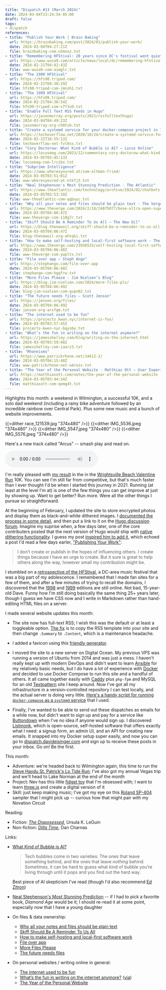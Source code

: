 ```yaml
---
title: "Dispatch #13 (March 2024)"
date: 2024-03-04T23:24:54-05:00
draft: false
tags:
- dispatch
references:
- title: "Publish Your Work | Brain Baking"
  url: https://brainbaking.com/post/2024/01/publish-your-work/
  date: 2024-03-04T04:27:21Z
  file: brainbaking-com-u5mnoz.txt
- title: "Remembering HFStival: 20 years since DC's festival went quiet | wusa9.com"
  url: https://www.wusa9.com/article/news/local/dc/remembering-hfstival-dcs-biggest-music-festival/65-60a8d4f0-68a7-4ac0-b79a-80d596e6ec67
  date: 2024-02-21T04:42:43Z
  file: www-wusa9-com-aimglr.txt
- title: "The 1998 HFStival"
  url: https://hfs98.tripod.com/
  date: 2024-02-21T04:38:29Z
  file: hfs98-tripod-com-jmnzh1.txt
- title: "The 1999 HFStival"
  url: https://hfs99.tripod.com/
  date: 2024-02-21T04:38:54Z
  file: hfs99-tripod-com-v7f3u9.txt
- title: "Enable Full Text RSS Feeds in Hugo"
  url: https://jasonmurray.org/posts/2021/rssfulltexthugo/
  date: 2024-03-04T04:49:23Z
  file: jasonmurray-org-ch0tvb.txt
- title: "Create a systemd service for your docker-compose project in 10 seconds - TechOverflow"
  url: https://techoverflow.net/2020/10/24/create-a-systemd-service-for-your-docker-compose-project-in-10-seconds/
  date: 2024-02-21T16:55:13Z
  file: techoverflow-net-fvl0ss.txt
- title: "Cory Doctorow: What Kind of Bubble is AI? – Locus Online"
  url: https://locusmag.com/2023/12/commentary-cory-doctorow-what-kind-of-bubble-is-ai/
  date: 2024-03-05T03:45:13Z
  file: locusmag-com-lrcibx.txt
- title: "Subprime Intelligence"
  url: https://www.wheresyoured.at/sam-altman-fried/
  date: 2024-03-05T03:51:01Z
  file: www-wheresyoured-at-ntkfj5.txt
- title: "Neal Stephenson's Most Stunning Prediction - The Atlantic"
  url: https://www.theatlantic.com/technology/archive/2024/02/chatbots-ai-neal-stephenson-diamond-age/677364/
  date: 2024-03-05T03:53:39Z
  file: www-theatlantic-com-qqbuyc.txt
- title: "Why all your notes and files should be plain text - The Verge"
  url: https://www.theverge.com/2024/2/18/24075077/bose-ultra-open-superlist-bulletin-text-files-note-apps-installer
  date: 2024-03-05T04:06:47Z
  file: www-theverge-com-118g7r.txt
- title: "Skiff Should Be A Reminder To Us All – The New Oil"
  url: https://blog.thenewoil.org/skiff-should-be-a-reminder-to-us-all
  date: 2024-03-05T04:06:47Z
  file: blog-thenewoil-org-ahtqki.txt
- title: "How to make self-hosting and local-first software work - The Verge"
  url: https://www.theverge.com/23938533/self-hosting-local-first-software-vergecast
  date: 2024-03-05T04:06:48Z
  file: www-theverge-com-ywplts.txt
- title: "File over app – Steph Ango"
  url: https://stephango.com/file-over-app
  date: 2024-03-05T04:06:48Z
  file: stephango-com-hgqfrw.txt
- title: "More Files Please - Jim Nielsen’s Blog"
  url: https://blog.jim-nielsen.com/2024/more-files-plz/
  date: 2024-03-05T04:06:49Z
  file: blog-jim-nielsen-com-qvpn02.txt
- title: "The future needs files – Scott Jenson"
  url: https://jenson.org/files/
  date: 2024-03-05T04:06:49Z
  file: jenson-org-arxfgm.txt
- title: "The internet used to be fun"
  url: https://projects.kwon.nyc/internet-is-fun/
  date: 2024-03-05T03:57:45Z
  file: projects-kwon-nyc-bqys6y.txt
- title: "What’s the fun in writing on the internet anymore?"
  url: https://jamesshelley.com/blog/writing-on-the-internet.html
  date: 2024-03-05T03:59:48Z
  file: jamesshelley-com-iaarz3.txt
- title: "Rhoneisms"
  url: https://www.patrickrhone.net/14412-2/
  date: 2024-03-05T04:15:48Z
  file: www-patrickrhone-net-u4rozv.txt
- title: "The Year of the Personal Website · Matthias Ott – User Experience Designer"
  url: https://matthiasott.com/notes/the-year-of-the-personal-website
  date: 2024-03-05T03:44:34Z
  file: matthiasott-com-qomg4t.txt
---
```


Highlights this month: a weekend in Wilmington, a successful 10K, and a solo dad weekend (including a rainy bike adventure followed by an incredible rainbow over Central Park). Plus some new music and a bunch of website improvements.

<!--more-->

{{<dither race_121539.jpg "374x480" />}}
{{<dither IMG_5536.jpeg "374x480" />}}
{{<dither IMG_5547.jpeg "374x480" />}}
{{<dither IMG_5576.jpeg "374x480" />}}

Here's a new track called "Arcus" -- smash play and read on.

<audio controls src="/journal/dispatch-13-march-2024/Arcus.mp3"></audio>

I'm really pleased with [my result][1] in the in the [Wrightsville Beach Valentine Run][2] 10K. You can see I'm still far from competitive, but that's much faster than I ever thought I'd be when I started this journey in 2021. Running (at least at the level I'm at) is one of the few things you can get improve at just by showing up. Want to get better? Run more. Were all the other things I pursue so straightforward.

[1]: /journal/dispatch-13-march-2024/wbvr-result.pdf
[2]: https://runsignup.com/Race/NC/WrightsvilleBeach/WrightsvilleBeachValentineRun

At the beginning of February, I updated the site to store encrypted photos and display them as black-and-white dithered images. I [documented the process in some detail][3], and then put a link to it on the [Hugo discussion forum][4]. Imagine my suprise when, a few days later, one of the core contributers posted that the next version of Hugo would ship with [native dithering functionality][5]. I guess my post [inspired him to add it][6], which echoed a post I'd read a few days earler, ["Publishing Your Work"][7]:

> I don’t create or publish in the hopes of influencing others. I create things because I have an urge to create. But it sure is great to help others along the way, however small my contribution might be.

[3]: /journal/encrypt-and-dither-photos-in-hugo/
[4]: https://discourse.gohugo.io/t/encrypt-and-dither-photos-in-hugo/48157
[5]: https://gohugo.io/functions/images/dither/
[6]: https://github.com/gohugoio/hugo/pull/12016#issuecomment-1936664139
[7]: https://brainbaking.com/post/2024/01/publish-your-work/

I stumbled on a [retrospective of the HFStival][8], a DC-area music festival that was a big part of my adolescence. I remembered that I made fan sites for a few of them, and after a few minutes of trying to recall the domains, I discovered that the [1998][9] and [1999][10] editions are still online. Not bad, 15-year-old Dave. Funny how I'm still doing basically the same thing 25+ years later, though I guess we have CSS now and I write in Markdown rather than hand-editing HTML files on a server.

[8]: https://www.wusa9.com/article/news/local/dc/remembering-hfstival-dcs-biggest-music-festival/65-60a8d4f0-68a7-4ac0-b79a-80d596e6ec67
[9]: https://hfs98.tripod.com/
[10]: https://hfs99.tripod.com/

I made several website updates this month:

* The site now has full-text RSS; I wish this was the default or at least a toggleable option. [The fix][11] is to copy the RSS template into your site and then change `.Summary` to `.Content`, which is a maintenance headache.

* I added a favicon using this [friendly generator][12].

* I moved the site to a new server on Digital Ocean. My previous VPS was running a version of Ubuntu from 2014 and was just a mess. I haven't really kept up with modern DevOps and didn't want to learn [Ansible][13] for my relatively basic needs, but I do have a lot of experience with [Docker][14] and decided to use Docker Compose to run this site and a handful of others. It all came together easily with [Caddy][15] plus `php-fpm` and MySQL for an old [Textpattern][16] site I keep around. Now I've got all my infrastructure in a version-controlled repository I can test locally, and the actual server is doing very little. [Here's a handy script for running `docker-compose` as a `systemd` service][17] that I used.

* Finally, I've wanted to be able to send out these dispatches as emails for a while now, but didn't want to sign up and pay for a service like [Buttondown][18] when I've no idea if anyone would sign up. I discovered [Listmonk][19], which is open-source, self-hosted software that offers exactly what I need: a signup form, an admin UI, and an API for creating new emails. It snapped into my Docker setup super easily, and now you can go to [dispatch.davideisinger.com][20] and sign up to receive these posts in your inbox. Go on! Be the first.

[11]: https://jasonmurray.org/posts/2021/rssfulltexthugo/
[12]: https://favicon.io/favicon-generator/
[13]: https://www.ansible.com/
[14]: https://www.docker.com/
[15]: https://caddyserver.com/
[16]: https://textpattern.com/
[17]: https://techoverflow.net/2020/10/24/create-a-systemd-service-for-your-docker-compose-project-in-10-seconds/
[18]: https://buttondown.email/
[19]: https://listmonk.app/
[20]: https://dispatch.davideisinger.com/subscription/form

This month:

* Adventure: we're headed back to Wilmington again, this time to run the [Steve Haydu St. Patrick's Lo Tide Run][21]; I've also got my annual Vegas trip and we'll head to Lake Norman at the end of the month
* Project: Nev has this little [fidget toy][22] that I'm obsessed with; I want to learn [three.js][23] and create a digital version of it
* Skill: just keep making music; I've got my eye on this [Roland SP-404][24] sampler that I might pick up -- curious how that might pair with my Novation Circuit

[21]: https://runsignup.com/Race/NC/CarolinaBeach/LoTideRun
[22]: https://www.amazon.com/Fidget-Rainbow-Stocking-Stuffers-Fillers/dp/B092M5DS4X/ref=asc_df_B092M5DS4X&mcid=ba508808da2c3bf09cb27e0b262f1682?tag=bngsmtphsnus-20&linkCode=df0&hvadid=79920869053533&hvnetw=s&hvqmt=e&hvbmt=be&hvdev=c&hvlocint=&hvlocphy=&hvtargid=pla-4583520396659984&th=1
[23]: https://threejs.org/
[24]: https://www.roland.com/global/products/sp-404mk2/

Reading:

* Fiction: [_The Disposessed_][25], Ursula K. LeGuin
* Non-fiction: [_Dilla Time_][26], Dan Charnas

[25]: https://bookshop.org/p/books/the-dispossessed-ursula-k-le-guin/7899183
[26]: https://bookshop.org/p/books/dilla-time-the-life-and-afterlife-of-j-dilla-the-hip-hop-producer-who-reinvented-rhythm-dan-charnas/18480833

Links:

* [What Kind of Bubble is AI?][27]

  > Tech bubbles come in two varieties: The ones that leave something behind, and the ones that leave *nothing* behind. Sometimes, it can be hard to guess what kind of bubble you’re living through until it pops and you find out the hard way.

    Best piece of AI skepticism I've read (though I'd also recommend [Ed Zitron][28])

* [Neal Stephenson's Most Stunning Prediction][29] -- if I had to pick a favorite book, _Diamond Age_ would be it; I should re-read it at some point, especially now that I have a young daughter

* On files & data ownership:

  * [Why all your notes and files should be plain text][30]
  * [Skiff Should Be A Reminder To Us All][31]
  * [How to make self-hosting and local-first software work][32]
  * [File over app][33]
  * [More Files Please][34]
  * [The future needs files][35]

* On personal websites / writing online in general:

  * [The internet used to be fun][36]
  * [What’s the fun in writing on the internet anymore?][37] ([via][38])
  * [The Year of the Personal Website][39]

[27]: https://locusmag.com/2023/12/commentary-cory-doctorow-what-kind-of-bubble-is-ai/
[28]: https://www.wheresyoured.at/sam-altman-fried/
[29]:  https://www.theatlantic.com/technology/archive/2024/02/chatbots-ai-neal-stephenson-diamond-age/677364/
[30]: https://www.theverge.com/2024/2/18/24075077/bose-ultra-open-superlist-bulletin-text-files-note-apps-installer
[31]: https://blog.thenewoil.org/skiff-should-be-a-reminder-to-us-all
[32]: https://www.theverge.com/23938533/self-hosting-local-first-software-vergecast
[33]: https://stephango.com/file-over-app
[34]: https://blog.jim-nielsen.com/2024/more-files-plz/
[35]: https://jenson.org/files/
[36]: https://projects.kwon.nyc/internet-is-fun/
[37]: https://jamesshelley.com/blog/writing-on-the-internet.html
[38]: https://www.patrickrhone.net/14412-2/
[39]: https://matthiasott.com/notes/the-year-of-the-personal-website
